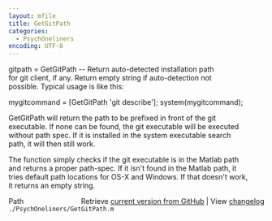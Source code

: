 ```yaml
---
layout: mfile
title: GetGitPath
categories:
  - PsychOneliners
encoding: UTF-8
---
```


gitpath = GetGitPath -- Return auto-detected installation path  
for git client, if any. Return empty string if auto-detection not  
possible. Typical usage is like this:  

mygitcommand = [GetGitPath 'git describe']; system(mygitcommand);  

GetGitPath will return the path to be prefixed in front of the git  
executable. If none can be found, the git executable will be executed  
without path spec. If it is installed in the system executable search  
path, it will then still work.  

The function simply checks if the git executable is in the Matlab path  
and returns a proper path-spec. If it isn't found in the Matlab path, it  
tries default path locations for OS-X and Windows. If that doesn't work,  
it returns an empty string.  


<div class="code_header" style="text-align:right;">
  <span style="float:left;">Path&nbsp;&nbsp;</span> <span class="counter">Retrieve <a href=
  "https://raw.github.com/Psychtoolbox-3/Psychtoolbox-3/beta/./PsychOneliners/GetGitPath.m">current version from GitHub</a> | View <a href=
  "https://github.com/Psychtoolbox-3/Psychtoolbox-3/commits/beta/./PsychOneliners/GetGitPath.m">changelog</a></span>
</div>
<div class="code">
  <code>./PsychOneliners/GetGitPath.m</code>
</div>
